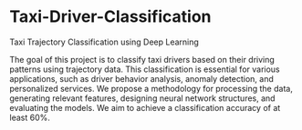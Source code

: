 # Taxi-Driver-Classification
Taxi Trajectory Classification using Deep Learning

The goal of this project is to classify taxi drivers based on their driving patterns using trajectory data. 
This classification is essential for various applications, such as driver behavior analysis, anomaly detection, and personalized services. 
We propose a methodology for processing the data, generating relevant features, designing neural network structures, and evaluating the 
models. 
We aim to achieve a classification accuracy of at least 60%. 
